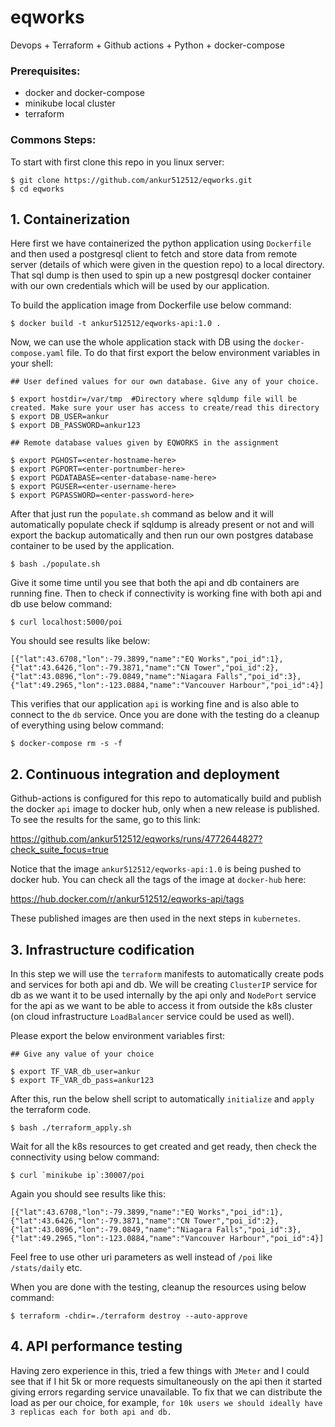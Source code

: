 # eqworks
Devops + Terraform + Github actions + Python + docker-compose

### Prerequisites:

* docker and docker-compose
* minikube local cluster
* terraform

### Commons Steps:

To start with first clone this repo in you linux server:

``` 
$ git clone https://github.com/ankur512512/eqworks.git
$ cd eqworks
```

## 1. Containerization

Here first we have containerized the python application using `Dockerfile` and then used a postgresql client to fetch and store data from remote server (details of which were given in the question repo) to a local directory. That sql dump is then used to spin up a new postgresql docker container with our own credentials which will be used by our application.

To build the application image from Dockerfile use below command:

```
$ docker build -t ankur512512/eqworks-api:1.0 .
```

Now, we can use the whole application stack with DB using the `docker-compose.yaml` file. To do that first export the below environment variables in your shell:

```
## User defined values for our own database. Give any of your choice.

$ export hostdir=/var/tmp  #Directory where sqldump file will be created. Make sure your user has access to create/read this directory
$ export DB_USER=ankur
$ export DB_PASSWORD=ankur123

## Remote database values given by EQWORKS in the assignment

$ export PGHOST=<enter-hostname-here>
$ export PGPORT=<enter-portnumber-here>
$ export PGDATABASE=<enter-database-name-here>
$ export PGUSER=<enter-username-here>
$ export PGPASSWORD=<enter-password-here>
```

After that just run the `populate.sh` command as below and it will automatically populate check if sqldump is already present or not and will export the backup automatically and then run our own postgres database container to be used by the application.

```
$ bash ./populate.sh
```

Give it some time until you see that both the api and db containers are running fine. Then to check if connectivity is working fine with both api and db use below command:

```
$ curl localhost:5000/poi
```

You should see results like below:

```
[{"lat":43.6708,"lon":-79.3899,"name":"EQ Works","poi_id":1},{"lat":43.6426,"lon":-79.3871,"name":"CN Tower","poi_id":2},{"lat":43.0896,"lon":-79.0849,"name":"Niagara Falls","poi_id":3},{"lat":49.2965,"lon":-123.0884,"name":"Vancouver Harbour","poi_id":4}]
```

This verifies that our application `api` is working fine and is also able to connect to the `db` service. Once you are done with the testing do a cleanup of everything using below command:

```
$ docker-compose rm -s -f
```

## 2. Continuous integration and deployment

Github-actions is configured for this repo to automatically build and publish the docker `api` image to docker hub, only when a new release is published. To see the results for the same, go to this link:

https://github.com/ankur512512/eqworks/runs/4772644827?check_suite_focus=true

Notice that the image `ankur512512/eqworks-api:1.0` is being pushed to docker hub. You can check all the tags of the image at `docker-hub` here:

https://hub.docker.com/r/ankur512512/eqworks-api/tags

These published images are then used in the next steps in `kubernetes`.

## 3. Infrastructure codification

In this step we will use the `terraform` manifests to automatically create pods and services for both api and db. We will be creating `ClusterIP` service for db as we want it to be used internally by the api only and `NodePort` service for the api as we want to be able to access it from outside the k8s cluster (on cloud infrastructure `LoadBalancer` service could be used as well).

Please export the below environment variables first:

```
## Give any value of your choice

$ export TF_VAR_db_user=ankur
$ export TF_VAR_db_pass=ankur123
```

After this, run the below shell script to automatically `initialize` and `apply` the terraform code.

```
$ bash ./terraform_apply.sh
```

Wait for all the k8s resources to get created and get ready, then check the connectivity using below command:

```
$ curl `minikube ip`:30007/poi
```

Again you should see results like this:

```
[{"lat":43.6708,"lon":-79.3899,"name":"EQ Works","poi_id":1},{"lat":43.6426,"lon":-79.3871,"name":"CN Tower","poi_id":2},{"lat":43.0896,"lon":-79.0849,"name":"Niagara Falls","poi_id":3},{"lat":49.2965,"lon":-123.0884,"name":"Vancouver Harbour","poi_id":4}]
```

Feel free to use other uri parameters as well instead of `/poi` like `/stats/daily` etc.

When you are done with the testing, cleanup the resources using below command:

```
$ terraform -chdir=./terraform destroy --auto-approve
```

## 4. API performance testing

Having zero experience in this, tried a few things with `JMeter` and I could see that if I hit 5k or more requests simultaneously on the api then it started giving errors regarding service unavailable. To fix that we can distribute the load as per our choice, for example, `for 10k users we should ideally have 3 replicas each for both api and db.`

